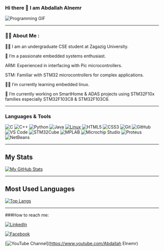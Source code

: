 ### Hi there 👋 I am Abdallah Alnemr

![Programming GIF](https://example.com/programming.gif)

---

### 👨‍💻 About Me :

👨‍🎓 I am an undergraduate CSE student at Zagazig University.

🤖 I’m a passionate embedded systems enthusiast.

ARM: Experienced in interfacing with Pic microcontrollers.

STM: Familiar with STM32 microcontrollers for complex applications.

🧑‍💻 I’m currently learning embedded linux.

🔭 I’m currently working on SmartHome & ADAS projects using STM32F10x families especially STM32F103C8 & STM32F103C6.

---

### Languages & Tools
![C](https://img.shields.io/badge/-C-A8B9CC?style=flat-square&logo=c&logoColor=white)
![C++](https://img.shields.io/badge/-C++-00599C?style=flat-square&logo=c%2B%2B&logoColor=white)
![Python](https://img.shields.io/badge/-Python-3776AB?style=flat-square&logo=python&logoColor=white)
![Java](https://img.shields.io/badge/-Java-007396?style=flat-square&logo=java&logoColor=white)
[![Linux](https://img.shields.io/badge/Linux-Supported-green)](https://www.kernel.org/)
![HTML5](https://img.shields.io/badge/-HTML5-E34F26?style=flat-square&logo=html5&logoColor=white)
![CSS3](https://img.shields.io/badge/-CSS3-1572B6?style=flat-square&logo=css3&logoColor=white)
![Git](https://img.shields.io/badge/-Git-F05032?style=flat-square&logo=git&logoColor=white)
![GitHub](https://img.shields.io/badge/-GitHub-181717?style=flat-square&logo=github&logoColor=white)
![VS Code](https://img.shields.io/badge/-VS%20Code-007ACC?style=flat-square&logo=visual-studio-code&logoColor=white)
![STM32Cube](https://img.shields.io/badge/-STM32Cube-03234B?style=flat-square&logo=stmicroelectronics&logoColor=white)
![MPLAB](https://img.shields.io/badge/-MPLAB-00539C?style=flat-square&logo=microchip&logoColor=white)
![Microchip Studio](https://img.shields.io/badge/-Microchip%20Studio-00AEFA?style=flat-square&logo=microchip&logoColor=white)
![Proteus](https://img.shields.io/badge/-Proteus-00AEEF?style=flat-square&logo=proteus&logoColor=white)
![NetBeans](https://img.shields.io/badge/-NetBeans-1B6AC6?style=flat-square&logo=apache-netbeans-ide&logoColor=white)

---

## My Stats

[![My GitHub Stats](https://github-readme-stats.vercel.app/api?username=Nemo-0001&show_icons=true&theme=radical)](https://github.com/Nemo-0001)

---

## Most Used Languages

[![Top Langs](https://github-readme-stats.vercel.app/api/top-langs/?username=Nemo-0001&layout=compact&theme=radical)](https://github.com/Nemo-0001)

---

###How to reach me: 

<a href="https://www.linkedin.com/in/abdallah-elnemr"><img src="https://img.shields.io/badge/LinkedIn-Connect-blue?style=for-the-badge&logo=linkedin&logoColor=white" alt="LinkedIn"></a>

<a href="https://www.facebook.com/abdallah.alnemr.75"><img src="https://img.shields.io/badge/Facebook-Follow-blue?style=for-the-badge&logo=facebook&logoColor=white" alt="Facebook"></a>

[![YouTube Channel](https://img.shields.io/badge/YouTube-Subscribe-red?style=for-the-badge&logo=youtube)](https://www.youtube.com/Abdallah Elnemr)




<!--
**Nemo-0001/Nemo-0001** is a ✨ _special_ ✨ repository because its `README.md` (this file) appears on your GitHub profile.
-📫How to reach me: 
### Languages & Tools :
<svg xmlns="http://www.w3.org/2000/svg" viewBox="0 0 128 128"><path fill="#03599C" d="M117.5 33.5l.3-.2c-.6-1.1-1.5-2.1-2.4-2.6L67.1 2.9c-.8-.5-1.9-.7-3.1-.7-1.2 0-2.3.3-3.1.7l-48 27.9c-1.7 1-2.9 3.5-2.9 5.4v55.7c0 1.1.2 2.3.9 3.4l-.2.1c.5.8 1.2 1.5 1.9 1.9l48.2 27.9c.8.5 1.9.7 3.1.7 1.2 0 2.3-.3 3.1-.7l48-27.9c1.7-1 2.9-3.5 2.9-5.4V36.1c.1-.8 0-1.7-.4-2.6zM64 88.5c9.1 0 17.1-5 21.3-12.4l12.9 7.6c-6.8 11.8-19.6 19.8-34.2 19.8-21.8 0-39.5-17.7-39.5-39.5S42.2 24.5 64 24.5c14.7 0 27.5 8.1 34.3 20l-13 7.5C81.1 44.5 73.1 39.5 64 39.5c-13.5 0-24.5 11-24.5 24.5s11 24.5 24.5 24.5z"/></svg>


<a href=”https://www.facebook.com/abdallah.alnemr.75"><img align=”left” src=”https://img.shields.io/badge/Facebook-1877F2?style=for-the-badge&logo=facebook&logoColor=white” alt=”Nemo-0001| Facebook” width=”35px”/></a>

<a href=”https://www.linkedin.com/in/abdallah-elnemr?utm_source=share&utm_campaign=share_via&utm_content=profile&utm_medium=android_app"><img align=”left” src=”https://img.shields.io/badge/LinkedIn-0077B5?style=for-the-badge&logo=linkedin&logoColor=white” alt=”Nemo-0001| Linkedin” width=”35px”/></a>

-💬 Ask me about ...
-⚡ Fun fact: ...
